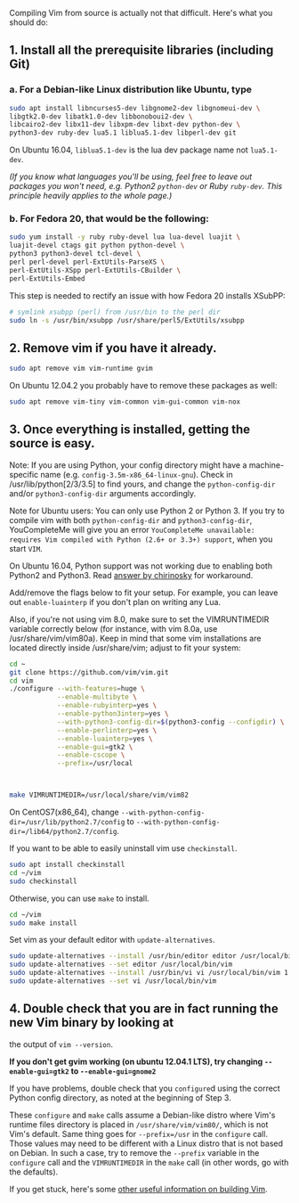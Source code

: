 Compiling Vim from source is actually not that difficult.
Here's what you should do:

## 1. Install all the prerequisite libraries (including Git)

### a. For a **Debian-like** Linux distribution like Ubuntu, type

```sh
sudo apt install libncurses5-dev libgnome2-dev libgnomeui-dev \
libgtk2.0-dev libatk1.0-dev libbonoboui2-dev \
libcairo2-dev libx11-dev libxpm-dev libxt-dev python-dev \
python3-dev ruby-dev lua5.1 liblua5.1-dev libperl-dev git
```

On Ubuntu 16.04, `liblua5.1-dev` is the lua dev package name not `lua5.1-dev`.

_(If you know what languages you'll be using, feel free to leave out_
_packages you won't need, e.g. Python2 `python-dev` or Ruby `ruby-dev`._
_This principle heavily applies to the whole page.)_

### b. For **Fedora 20**, that would be the following:

```sh
sudo yum install -y ruby ruby-devel lua lua-devel luajit \
luajit-devel ctags git python python-devel \
python3 python3-devel tcl-devel \
perl perl-devel perl-ExtUtils-ParseXS \
perl-ExtUtils-XSpp perl-ExtUtils-CBuilder \
perl-ExtUtils-Embed
```

This step is needed to rectify an issue with how Fedora 20 installs XSubPP:

```sh
# symlink xsubpp (perl) from /usr/bin to the perl dir
sudo ln -s /usr/bin/xsubpp /usr/share/perl5/ExtUtils/xsubpp
```

## 2. Remove vim if you have it already.

```sh
sudo apt remove vim vim-runtime gvim
```

On Ubuntu 12.04.2 you probably have to remove these packages as well:

```sh
sudo apt remove vim-tiny vim-common vim-gui-common vim-nox
```

## 3. Once everything is installed, getting the source is easy.

Note: If you are using Python, your config directory might have
a machine-specific name (e.g. `config-3.5m-x86_64-linux-gnu`).
Check in /usr/lib/python[2/3/3.5] to find yours, and change
the `python-config-dir` and/or `python3-config-dir` arguments accordingly.

Note for Ubuntu users: You can only use Python 2 or Python 3.
If you try to compile vim with both `python-config-dir` and `python3-config-dir`,
YouCompleteMe will give you an error `YouCompleteMe unavailable: requires Vim compiled
with Python (2.6+ or 3.3+) support`, when you start `VIM`.

On Ubuntu 16.04, Python support was not working due to enabling
both Python2 and Python3. Read [answer by chirinosky](http://stackoverflow.com/questions/23023783/vim-compiled-with-python-support-but-cant-see-sys-version) for workaround.

Add/remove the flags below to fit your setup. For example, you can leave out
`enable-luainterp` if you don't plan on writing any Lua.

Also, if you're not using vim 8.0,
make sure to set the VIMRUNTIMEDIR variable correctly below
(for instance, with vim 8.0a, use /usr/share/vim/vim80a).
Keep in mind that some vim installations are located directly
inside /usr/share/vim; adjust to fit your system:

```sh
cd ~
git clone https://github.com/vim/vim.git
cd vim
./configure --with-features=huge \
            --enable-multibyte \
            --enable-rubyinterp=yes \
            --enable-python3interp=yes \
            --with-python3-config-dir=$(python3-config --configdir) \
            --enable-perlinterp=yes \
            --enable-luainterp=yes \
            --enable-gui=gtk2 \
            --enable-cscope \
            --prefix=/usr/local



make VIMRUNTIMEDIR=/usr/local/share/vim/vim82
```

On CentOS7(x86_64), change `--with-python-config-dir=/usr/lib/python2.7/config` to `--with-python-config-dir=/lib64/python2.7/config`.

If you want to be able to easily uninstall vim use `checkinstall`.

```sh
sudo apt install checkinstall
cd ~/vim
sudo checkinstall
```

Otherwise, you can use `make` to install.

```sh
cd ~/vim
sudo make install
```

Set vim as your default editor with `update-alternatives`.

```sh
sudo update-alternatives --install /usr/bin/editor editor /usr/local/bin/vim 1
sudo update-alternatives --set editor /usr/local/bin/vim
sudo update-alternatives --install /usr/bin/vi vi /usr/local/bin/vim 1
sudo update-alternatives --set vi /usr/local/bin/vim
```

## 4. Double check that you are in fact running the new Vim binary by looking at
the output of `vim --version`.

**If you don't get gvim working (on ubuntu 12.04.1 LTS), try changing
`--enable-gui=gtk2` to `--enable-gui=gnome2`**

If you have problems, double check that you `configure`d using the correct Python config
directory, as noted at the beginning of Step 3.

These `configure` and `make` calls assume a Debian-like distro where Vim's
runtime files directory is placed in `/usr/share/vim/vim80/`,
which is not Vim's default. Same thing goes for `--prefix=/usr` in the
`configure` call. Those values may need to be different with a Linux
distro that is not based on Debian. In such a case, try to remove the
`--prefix` variable in the `configure` call and the `VIMRUNTIMEDIR` in the
`make` call (in other words, go with the defaults).

If you get stuck, here's some [other useful information on building Vim](http://vim.wikia.com/wiki/Building_Vim).

